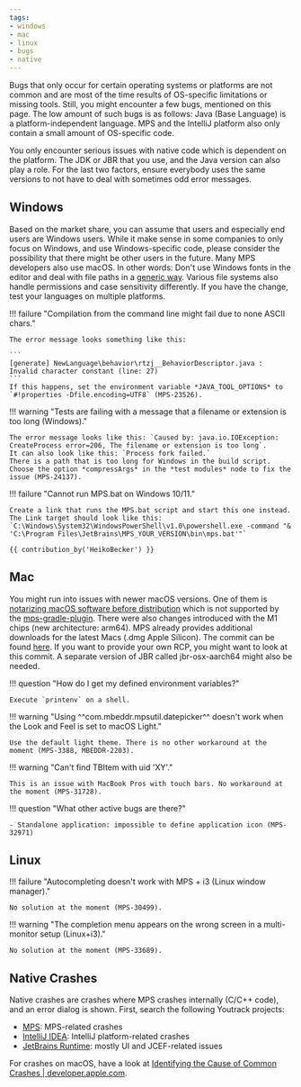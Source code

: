 ```yaml
---
tags:
- windows
- mac
- linux
- bugs
- native
---
```


Bugs that only occur for certain operating systems or platforms are not common and are most of the time results
of OS-specific limitations or missing tools. Still, you might encounter a few bugs, mentioned on this page.  The low amount
of such bugs is as follows: Java (Base Language) is a platform-independent language. MPS and the IntelliJ platform also only
contain a small amount of OS-specific code.


You only encounter serious issues with native code which is dependent on the platform. The JDK or JBR that you use, and the Java version can also play a role. For the last two factors,
ensure everybody uses the same versions to not have to deal with sometimes odd error messages.

## Windows

Based on the market share, you can assume that users and especially end users are Windows users. While it make sense in
some companies to only focus on Windows, and use Windows-specific code, please consider the possibility that
there might be other users in the future. Many MPS developers also use macOS. In other words: Don't use Windows fonts in the editor and deal with file paths
in a [generic way](https://www.baeldung.com/java-file-vs-file-path-separator). Various file systems also handle permissions and case sensitivity
differently. If you have the change, test your languages on multiple platforms.

!!! failure "Compilation from the command line might fail due to none ASCII chars."

    The error message looks something like this:

    ```
    [generate] NewLanguage\behavior\rtzj__BehaviorDescriptor.java : Invalid character constant (line: 27) 
    ```
    If this happens, set the environment variable *JAVA_TOOL_OPTIONS* to `#!properties -Dfile.encoding=UTF8` (MPS-23526).

!!! warning "Tests are failing with a message that a filename or extension is too long (Windows)."

    The error message looks like this: `Caused by: java.io.IOException: CreateProcess error=206, The filename or extension is too long`.
    It can also look like this: `Process fork failed.`
    There is a path that is too long for Windows in the build script. 
    Choose the option *compressArgs* in the *test modules* node to fix the issue (MPS-24137).

!!! failure "Cannot run MPS.bat on Windows 10/11."

    Create a link that runs the MPS.bat script and start this one instead.
    The Link target should look like this: `C:\Windows\System32\WindowsPowerShell\v1.0\powershell.exe -command "& 'C:\Program Files\JetBrains\MPS_YOUR_VERSION\bin\mps.bat'"`

    {{ contribution_by('HeikoBecker') }}

## Mac

You might run into issues with newer macOS versions. One of them is [notarizing macOS software before distribution](https://developer.apple.com/documentation/security/notarizing_macos_software_before_distribution) which is not supported by the [mps-gradle-plugin](https://github.com/mbeddr/mps-gradle-plugin/issues/99). There were also changes introduced with the M1 chips (new architecture: arm64). MPS already provides additional downloads for the latest Macs (.dmg Apple Silicon). The commit can be found [here](https://github.com/JetBrains/MPS/commit/f2760552e00d2e58dc0d8f23747c68efdf86b3a2). If you want to provide your own RCP, you might want to look at this commit. A separate version of JBR called jbr-osx-aarch64 might also be needed.

!!! question "How do I get my defined environment variables?"

    Execute `printenv` on a shell.

!!! warning "Using ^^com.mbeddr.mpsutil.datepicker^^ doesn't work when the Look and Feel is set to macOS Light."

    Use the default light theme. There is no other workaround at the moment (MPS-3388, MBEDDR-2203).

!!! warning "Can't find TBItem with uid 'XY'."

    This is an issue with MacBook Pros with touch bars. No workaround at the moment (MPS-31728).

!!! question "What other active bugs are there?"

    - Standalone application: impossible to define application icon (MPS-32971)

## Linux

!!! failure "Autocompleting doesn't work with MPS + i3 (Linux window manager)."

    No solution at the moment (MPS-30499).

!!! warning "The completion menu appears on the wrong screen in a multi-monitor setup (Linux+i3)."

    No solution at the moment (MPS-33689).

## Native Crashes

Native crashes are crashes where MPS crashes internally (C/C++ code), and an error dialog is shown. First, search the following Youtrack projects:

- [MPS](https://youtrack.jetbrains.com/issues/MPS): MPS-related crashes
- [IntelliJ IDEA](https://youtrack.jetbrains.com/issues/IDEA): IntelliJ platform-related crashes
- [JetBrains Runtime](https://youtrack.jetbrains.com/issues/JBR): mostly UI and JCEF-related issues

For crashes on macOS, have a look at [Identifying the Cause of Common Crashes | developer.apple.com](https://developer.apple.com/documentation/xcode/identifying-the-cause-of-common-crashes).
    